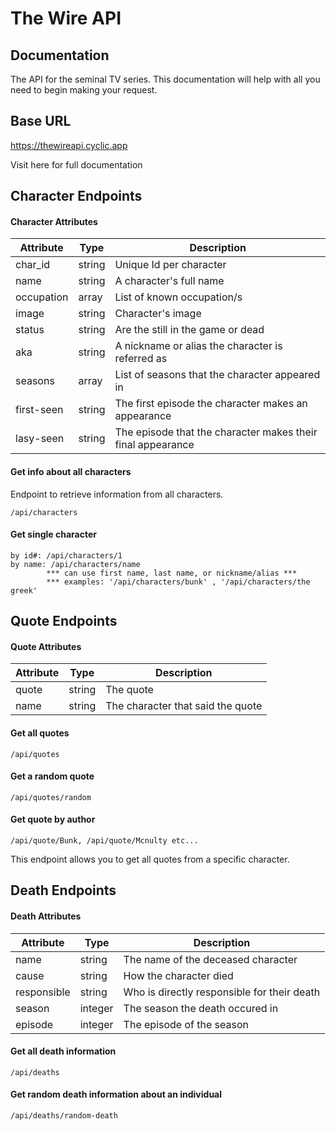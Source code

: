 # The Wire API

## Documentation

The API for the seminal TV series. This documentation will help
with all you need to begin making your request.

## Base URL
https://thewireapi.cyclic.app

Visit here for full documentation


## Character Endpoints

#### Character Attributes

| Attribute   | Type          | Description  									  |
| ----------- |------------- | ------------------------------------------------- |
| char_id     | string  	  | Unique Id per character							  |
| name        | string        | A character's full name |
| occupation  | array         | List of known occupation/s	|
| image       | string        | Character's image								  |
| status      | string        | Are the still in the game or dead    			  |
| aka		  | string        | A nickname or alias the character is referred as  |
| seasons	  | array         | List of seasons that the character appeared in    |
|first-seen   | string			| The first episode the character makes an appearance|
|lasy-seen   | string			| The episode that the character makes their final appearance|


#### Get info about all characters
Endpoint to retrieve information from all characters.
```
/api/characters
```

#### Get single character
```
by id#: /api/characters/1
by name: /api/characters/name
		*** can use first name, last name, or nickname/alias ***
		***	examples: '/api/characters/bunk' , '/api/characters/the greek'
``` 

## Quote Endpoints

#### Quote Attributes

| Attribute   | Type          | Description  					  |
| ----------- | ------------- | --------------------------------  |
| quote       | string        | The quote						  |
| name	      | string        | The character that said the quote |

#### Get all quotes
```
/api/quotes
```

#### Get a random quote
```
/api/quotes/random
```

#### Get quote by author
```
/api/quote/Bunk, /api/quote/Mcnulty etc... 
```
This endpoint allows you to get all quotes from a specific character.

## Death Endpoints

#### Death Attributes

| Attribute         | Type          | Description  												 |
| ----------------- | ------------- | -----------------------------------------------------------|
| name              | string        | The name of the deceased character 						 |
| cause             | string        | How the character died		  							 |
| responsible       | string        | Who is directly responsible for their death				 |
| season            | integer       | The season the death occured in   						 |
| episode           | integer       | The episode of the season									 |

#### Get all death information
```
/api/deaths
```

#### Get random death information about an individual
```
/api/deaths/random-death
```
